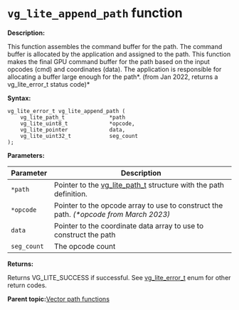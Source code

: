 # `vg_lite_append_path` function

**Description:**

This function assembles the command buffer for the path. The command buffer is allocated by the application and assigned to the path. This function makes the final GPU command buffer for the path based on the input opcodes \(cmd\) and coordinates \(data\). The application is responsible for allocating a buffer large enough for the path*. \(from Jan 2022, returns a vg\_lite\_error\_t status code\)*

**Syntax:**

```
vg_lite_error_t vg_lite_append_path (
    vg_lite_path_t              *path
    vg_lite_uint8_t             *opcode,
    vg_lite_pointer             data,
    vg_lite_uint32_t            seg_count
);

```

**Parameters:**

|Parameter|Description|
|---------|-----------|
|`*path`|Pointer to the [vg\_lite\_path\_t](vg_lite_path_t_structure.md) structure with the path definition.|
|`*opcode`|Pointer to the opcode array to use to construct the path. *\(\*opcode from March 2023\)*|
|`data`|Pointer to the coordinate data array to use to construct the path|
|`seg_count`|The opcode count|

**Returns:**

Returns VG\_LITE\_SUCCESS if successful. See [vg\_lite\_error\_t](vg_lite_error_t_enumeration.md) enum for other return codes.

**Parent topic:**[Vector path functions](../topics/vector_path_functions.md)

